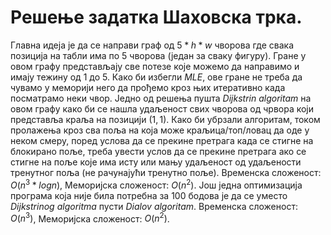 ﻿
# Решење задатка Шаховска трка.

Главна идеја је да се направи граф од $5*h*w$  чворова где свака позиција на табли има по 5 чворова (један за сваку фигуру). Гране у овом графу представљају све потезе које можемо да направимо и имају тежину од 1 до 5. Како би избегли $MLE$, ове гране не треба да чувамо у меморији него да прођемо кроз њих итеративно када посматрамо неки чвор.
Једно од решења пушта $Dijkstrin~algoritam$ на овом графу како би се нашла удаљеност свих чворова од чрвора који представља краља на позицији $(1,1)$. 
Како би убрзали алгоритам, током пролажења кроз сва поља на која може краљица/топ/ловац да оде у неком смеру, поред услова да се прекине претрага када се стигне на блокирано поље, треба увести услов да се прекине претрага ако се стигне на поље које има исту или мању удаљеност од удаљености тренутног поља (не рачунајући тренутно поље).
Временска сложеност: $O(n^3 * log n)$, Меморијска сложеност: $O(n^2)$.
Још једна оптимизација програма која није била потребна за $100$ бодова је да се уместо $Dijkstrinog~algoritma$ пусти $Dialov~algoritam$.
Временска сложеност: $O(n^3)$, Меморијска сложеност: $O(n^2)$.
